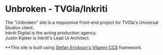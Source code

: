 Unbroken - TVGla/Inkriti
==============

The "Unbroken" site is a resposnive front-end project for TVGla's Universal Studios client.  <br/>Inkriti Digital is the acting production agency. <br/>Justin Kipker is Inkriti's Lead UI Architect.


**This site is built using <a href="https://github.com/stefanerickson">Stefan Erickson's</a> <a href="https://github.com/stefanerickson/vitamincss">Vitamin CCS</a> framework.